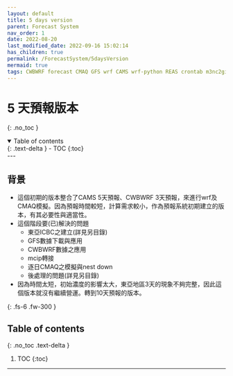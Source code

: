 ```yaml
---
layout: default
title: 5 days version
parent: Forecast System
nav_order: 1
date: 2022-08-20
last_modified_date: 2022-09-16 15:02:14
has_children: true
permalink: /ForecastSystem/5daysVersion
mermaid: true
tags: CWBWRF forecast CMAQ GFS wrf CAMS wrf-python REAS crontab m3nc2gif
---
```


# 5 天預報版本
{: .no_toc }

<details open markdown="block">
  <summary>
    Table of contents
  </summary>
  {: .text-delta }
- TOC
{:toc}
</details>
--- 

## 背景

- 這個初期的版本整合了CAMS 5天預報、CWBWRF 3天預報，來進行wrf及CMAQ模擬。因為預報時間較短，計算需求較小，作為預報系統初期建立的版本，有其必要性與適當性。
- 這個階段要(已)解決的問題
  - 東亞ICBC之建立(詳見另目錄)
  - GFS數據下載與應用
  - CWBWRF數據之應用
  - mcip轉接
  - 逐日CMAQ之模擬與nest down
  - 後處理的問題(詳見另目錄)
- 因為時間太短，初始濃度的影響太大，東亞地區3天的現象不夠完整，因此這個版本就沒有繼續營運。轉到10天預報的版本。

{: .fs-6 .fw-300 }

## Table of contents
{: .no_toc .text-delta }

1. TOC
{:toc}

---
